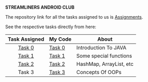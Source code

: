 **STREAMLINERS ANDROID CLUB**

The repository link for all the tasks assigned to us is [Assignments](https://github.com/LavishSwarnkar/NAAD2). 

See the respective tasks directly from here:

| Task Assigned                                                                                      | My Code                                                                            | About                   |
|:--------------------------------------------------------------------------------------------------:| ---------------------------------------------------------------------------------- | ----------------------- |
| [Task 0](https://github.com/LavishSwarnkar/NAAD2/blob/master/src/com/streamliners/task0/README.md) | [Task 0](https://github.com/shrutiisharma/NAAD/tree/master/src/Streamliners/Task0) | Introduction To JAVA    |
| [Task 1](https://github.com/LavishSwarnkar/NAAD2/blob/master/src/com/streamliners/task1/README.md) | [Task 1](https://github.com/shrutiisharma/NAAD/tree/master/src/Streamliners/Task1) | Some special functions  |
| [Task 2](https://github.com/LavishSwarnkar/NAAD2/tree/master/src/com/streamliners/task2)           | [Task 2](https://github.com/shrutiisharma/NAAD/tree/master/src/Streamliners/Task2) | HashMap, ArrayList, etc |
| Task 3                                                                                             | [Task 3](https://github.com/shrutiisharma/NAAD/tree/master/src/Streamliners/Task3) | Concepts Of OOPs        |
